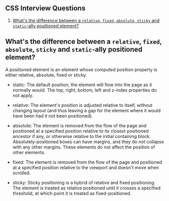 ## CSS Interview Questions

1. [What's the difference between a `relative`, `fixed`, `absolute`, `sticky` and `static`-ally positioned element?](#whats-the-difference-between-a-relative-fixed-absolute-sticky-and-static-ally-positioned-element-positioning)



## What's the difference between a `relative`, `fixed`, `absolute`, `sticky` and `static`-ally positioned element?

A positioned element is an element whose computed position property is either relative, absolute, fixed or sticky.

- static: The default position; the element will flow into the page as it normally would. The top, right, bottom, left and z-index properties do not apply.

- relative: The element's position is adjusted relative to itself, without changing layout (and thus leaving a gap for the element where it would have been had it not been positioned).

- absolute: The element is removed from the flow of the page and positioned at a specified position relative to its closest positioned ancestor if any, or otherwise relative to the initial containing block. Absolutely-positioned boxes can have margins, and they do not collapse with any other margins. These elements do not affect the position of other elements.

- fixed: The element is removed from the flow of the page and positioned at a specified position relative to the viewport and doesn't move when scrolled.

- sticky: Sticky positioning is a hybrid of relative and fixed positioning. The element is treated as relative positioned until it crosses a specified threshold, at which point it is treated as fixed-positioned.
